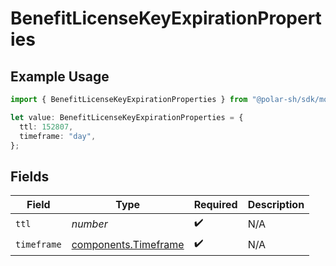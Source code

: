 # BenefitLicenseKeyExpirationProperties

## Example Usage

```typescript
import { BenefitLicenseKeyExpirationProperties } from "@polar-sh/sdk/models/components/benefitlicensekeyexpirationproperties.js";

let value: BenefitLicenseKeyExpirationProperties = {
  ttl: 152807,
  timeframe: "day",
};
```

## Fields

| Field                                                        | Type                                                         | Required                                                     | Description                                                  |
| ------------------------------------------------------------ | ------------------------------------------------------------ | ------------------------------------------------------------ | ------------------------------------------------------------ |
| `ttl`                                                        | *number*                                                     | :heavy_check_mark:                                           | N/A                                                          |
| `timeframe`                                                  | [components.Timeframe](../../models/components/timeframe.md) | :heavy_check_mark:                                           | N/A                                                          |